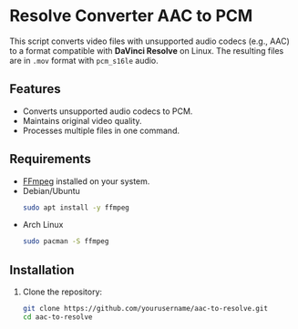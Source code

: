 # Resolve Converter AAC to PCM

This script converts video files with unsupported audio codecs (e.g., AAC) to a format compatible with **DaVinci Resolve** on Linux. The resulting files are in `.mov` format with `pcm_s16le` audio.

## Features
- Converts unsupported audio codecs to PCM.
- Maintains original video quality.
- Processes multiple files in one command.

## Requirements
- [FFmpeg](https://ffmpeg.org/download.html) installed on your system.
- Debian/Ubuntu
    ```bash
  sudo apt install -y ffmpeg

- Arch Linux
  ```bash
  sudo pacman -S ffmpeg
  

## Installation
1. Clone the repository:
   ```bash
   git clone https://github.com/yourusername/aac-to-resolve.git
   cd aac-to-resolve
